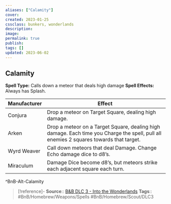 ```yaml
---
aliases: ["Calamity"]
cover: 
created: 2023-01-25
cssclass: bunkers, wonderlands
description: 
image: 
permalink: true
publish: 
tags: []
updated: 2023-06-02
---
```


## Calamity

**Spell Type:** Calls down a meteor that deals high damage
**Spell Effects:** Always has Splash.

| Manufacturer | Effect |
|---|---|
| Conjura | Drop a meteor on Target Square, dealing high damage. |
| Arken | Drop a meteor on a Target Square, dealing high damage. Each time you Charge the spell, pull all enemies 2 squares towards that target. |
| Wyrd Weaver | Call down meteors that deal Damage. Change Echo damage dice to d8’s. |
| Miraculum | Damage Dice become d8’s, but meteors strike each adjacent square each turn. |
^BnB-Alt-Calamity

> [!reference]-
> **Source**:: [B&B DLC 3 - Into the Wonderlands](https://docs.google.com/document/d/1MLOgrWwcLNTnP9PuXrKiLImy7SUh4hXO8arVUAlmdp0/edit)
> **Tags**:: #BnB/Homebrew/Weapons/Spells #BnB/Homebrew/Scout/DLC3
